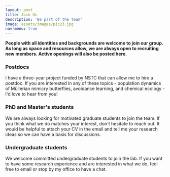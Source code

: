 ```yaml
---
layout: post
title: Join Us
description: 'Be part of the team'
image: assets/images/pic23.jpg
nav-menu: true
---
```

<b>People with all identities and backgrounds are welcome to join our group. As long as space and resources allow, we are always open to recruiting new members. Active openings will also be posted here.</b> 

<h3>Postdocs</h3>
I have a three-year project funded by NSTC that can allow me to hire a postdoc. If you are interested in any of these topics - population dynamics of Müllerian mimicry butterflies, avoidance learning, and chemical ecology - I'd love to hear from you! 

[comment]: # (switch to this when there's no funding for postdocs - I don't have funding for postdocs at the moment, but there are funding opportunities through NSTC and some other sources. Get in touch if you are interested in doing a postdoc with us, and we can figure out a plan together.)

<h3>PhD and Master's students</h3>
We are always looking for motivated graduate students to join the team. If you think what we do matches your interest, don't hesitate to reach out. It would be helpful to attach your CV in the email and tell me your research ideas so we can have a basis for discussions.

<h3>Undergraduate students</h3>
We welcome committed undergraduate students to join the lab. If you want to have some research experience and are interested in what we do, feel free to email or stop by my office to have a chat.  